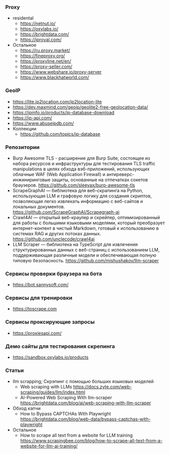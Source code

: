 ### Proxy

- residental
    - https://netnut.io/
    - https://oxylabs.io/
    - https://brightdata.com/
    - https://iproyal.com/
- Остальное
    - https://ru.proxy.market/
    - https://fineproxy.org/
    - https://proxyline.net/en/
    - https://proxy-seller.com/
    - https://www.webshare.io/proxy-server
    - https://www.blackhatworld.com/

### GeoIP

- https://lite.ip2location.com/ip2location-lite
- https://dev.maxmind.com/geoip/geolite2-free-geolocation-data/
- https://ipinfo.io/products/ip-database-download
- https://ip-api.com/
- https://www.abuseipdb.com/
- Коллекции
    - https://github.com/topics/ip-database

### Репозитории

- Burp Awesome TLS - расширение для Burp Suite, состоящее из набора ресурсов и инфраструктуры для тестирования TLS traffic manipulations в целях обхода вэб-приложений, использующих облачные WAF (Web Application Firewall) и антиреверс-инжиниринговые защиты, основанные на отпечатках сокетов браузеров. https://github.com/sleeyax/burp-awesome-tls
- ScrapeGraphAI — библиотека для веб-скрапинга на Python, использующая LLM и графовую логику для создания скриптов, позволяющая легко извлекать информацию с веб-сайтов и локальных документов. https://github.com/ScrapeGraphAI/Scrapegraph-ai
- Crawl4AI — открытый веб-краулер и скрейпер, оптимизированный для работы с большими языковыми моделями, который преобразует интернет-контент в чистый Markdown, готовый к использованию в системах RAG и других потоках данных. https://github.com/unclecode/crawl4ai
- LLM Scraper — библиотека на TypeScript для извлечения структурированных данных с веб-страниц с использованием LLM, поддерживающая различные модели и обеспечивающая полную типовую безопасность. https://github.com/mishushakov/llm-scraper

### Сервисы проверки браузера на бота

- https://bot.sannysoft.com/

### Сервисы для тренировки

- https://toscrape.com

### Сервисы проксирующие запросы

- https://proxiesapi.com/

### Демо сайты для тестирования скрепинга

- https://sandbox.oxylabs.io/products

### Статьи

- llm scrapping; Скрэпинг с помощью больших языковых моделей
    - Web scraping with LLMs https://docs.zyte.com/web-scraping/guides/llm/index.html
    - AI-Powered Web Scraping With llm-scraper https://brightdata.com/blog/ai/web-scraping-with-llm-scraper
- Обход капчи
    - How to Bypass CAPTCHAs With Playwright https://brightdata.com/blog/web-data/bypass-captchas-with-playwright
- Остальное
    - How to scrape all text from a website for LLM training https://www.scrapingbee.com/blog/how-to-scrape-all-text-from-a-website-for-llm-ai-training/
